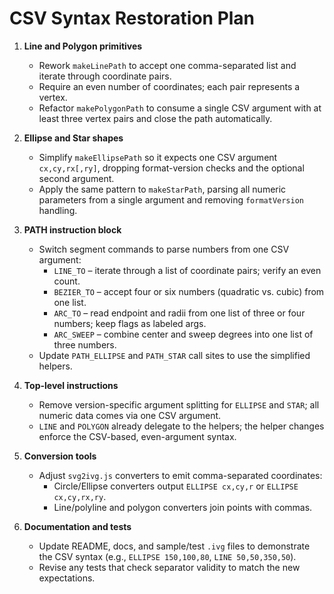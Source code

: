 # CSV Syntax Restoration Plan

1. **Line and Polygon primitives**
	- Rework `makeLinePath` to accept one comma-separated list and iterate through coordinate pairs.
	- Require an even number of coordinates; each pair represents a vertex.
	- Refactor `makePolygonPath` to consume a single CSV argument with at least three vertex pairs and close the path automatically.

2. **Ellipse and Star shapes**
	- Simplify `makeEllipsePath` so it expects one CSV argument `cx,cy,rx[,ry]`, dropping format-version checks and the optional second argument.
	- Apply the same pattern to `makeStarPath`, parsing all numeric parameters from a single argument and removing `formatVersion` handling.

3. **PATH instruction block**
	- Switch segment commands to parse numbers from one CSV argument:
		- `LINE_TO` – iterate through a list of coordinate pairs; verify an even count.
		- `BEZIER_TO` – accept four or six numbers (quadratic vs. cubic) from one list.
		- `ARC_TO` – read endpoint and radii from one list of three or four numbers; keep flags as labeled args.
		- `ARC_SWEEP` – combine center and sweep degrees into one list of three numbers.
	- Update `PATH_ELLIPSE` and `PATH_STAR` call sites to use the simplified helpers.

4. **Top-level instructions**
	- Remove version-specific argument splitting for `ELLIPSE` and `STAR`; all numeric data comes via one CSV argument.
	- `LINE` and `POLYGON` already delegate to the helpers; the helper changes enforce the CSV-based, even-argument syntax.

5. **Conversion tools**
	- Adjust `svg2ivg.js` converters to emit comma-separated coordinates:
		- Circle/Ellipse converters output `ELLIPSE cx,cy,r` or `ELLIPSE cx,cy,rx,ry`.
		- Line/polyline and polygon converters join points with commas.

6. **Documentation and tests**
	- Update README, docs, and sample/test `.ivg` files to demonstrate the CSV syntax (e.g., `ELLIPSE 150,100,80`, `LINE 50,50,350,50`).
	- Revise any tests that check separator validity to match the new expectations.
